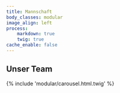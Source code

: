 ```yaml
---
title: Mannschaft
body_classes: modular
image_align: left
process:
    markdown: true
    twig: true
cache_enable: false
---
```


## Unser Team


{% include 'modular/carousel.html.twig' %}
